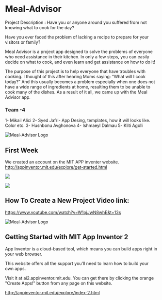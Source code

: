 # Meal-Advisor


Project Description :  Have you or anyone around you suffered from not knowing what to cook for the day? 

Have you ever faced the problem of lacking a recipe to prepare for your visitors or family?

Meal Advisor is a project app designed to solve the problems of everyone who need assistance in their kitchen. In only a few steps, you can easily decide on what to cook, and even learn and get assistance on how to do it!   

The purpose of this project is to help everyone that have troubles with cooking. I thought of this after hearing Moms saying: “What will I cook today?” And this usually becomes a problem especially when one does not have a wide range of ingredients at home, resulting them to be unable to cook many of the dishes. As a result of it all, we came up with the Meal Advisor app.

### Team -4
1-	Mikail Alici
2-	Syed Jafri- App Desing, templates, how it will looks like. Color etc.
3-	Husnbonu Avghonova
4-	Ishmaeyl Dalmau 
5-  Kliti Agolli

![Meal-Advisor Logo](https://github.com/mikailalici/Meal-Advisor/blob/master/4-logo.jpg)

## First Week
We created an account on the MIT APP inventer website.  http://appinventor.mit.edu/explore/get-started.html


![](https://github.com/mikailalici/Meal-Advisor/blob/master/2%20name.jpg)

![](https://github.com/mikailalici/Meal-Advisor/blob/master/3%20MIT.jpg)

## How To Create a New Project Video link:

https://www.youtube.com/watch?v=W1ojJwN8whE&t=13s


![Meal-Advisor Logo](https://github.com/mikailalici/Meal-Advisor/blob/master/case.jpeg)



## Getting Started with MIT App Inventor 2

App Inventor is a cloud-based tool, which means you can build apps right in your web browser. 

This website offers all the support you'll need to learn how to build your own apps. 

Visit it at ai2.appinventor.mit.edu. You can get there by clicking the orange "Create Apps!" button from any page on this website.


http://appinventor.mit.edu/explore/index-2.html
